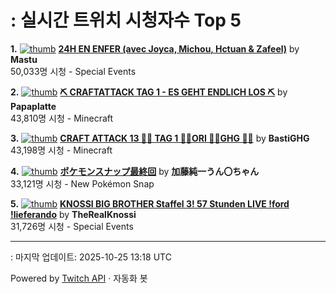 # : 실시간 트위치 시청자수 Top 5

**1.** [![thumb](https://static-cdn.jtvnw.net/previews-ttv/live_user_mastu-320x180.jpg)](https://twitch.tv/Mastu)
**[24H EN ENFER (avec Joyca, Michou, Hctuan & Zafeel)](https://twitch.tv/Mastu)** by **Mastu**<br>50,033명 시청  - Special Events

**2.** [![thumb](https://static-cdn.jtvnw.net/previews-ttv/live_user_papaplatte-320x180.jpg)](https://twitch.tv/Papaplatte)
**[⛏️ CRAFTATTACK TAG 1 - ES GEHT ENDLICH LOS ⛏️](https://twitch.tv/Papaplatte)** by **Papaplatte**<br>43,810명 시청  - Minecraft

**3.** [![thumb](https://static-cdn.jtvnw.net/previews-ttv/live_user_bastighg-320x180.jpg)](https://twitch.tv/BastiGHG)
**[CRAFT ATTACK 13 💼🌹 TAG 1 💼🌹ORI 💼🌹GHG 💼🌹](https://twitch.tv/BastiGHG)** by **BastiGHG**<br>43,198명 시청  - Minecraft

**4.** [![thumb](https://static-cdn.jtvnw.net/previews-ttv/live_user_kato_junichi0817-320x180.jpg)](https://twitch.tv/加藤純一うん〇ちゃん)
**[ポケモンスナップ最終回](https://twitch.tv/加藤純一うん〇ちゃん)** by **加藤純一うん〇ちゃん**<br>33,121명 시청  - New Pokémon Snap

**5.** [![thumb](https://static-cdn.jtvnw.net/previews-ttv/live_user_therealknossi-320x180.jpg)](https://twitch.tv/TheRealKnossi)
**[KNOSSI BIG BROTHER Staffel 3! 57 Stunden LIVE !ford !lieferando](https://twitch.tv/TheRealKnossi)** by **TheRealKnossi**<br>31,726명 시청  - Special Events


---
: 마지막 업데이트: 2025-10-25 13:18 UTC

Powered by [Twitch API](https://dev.twitch.tv/docs/api/reference) · 자동화 봇
